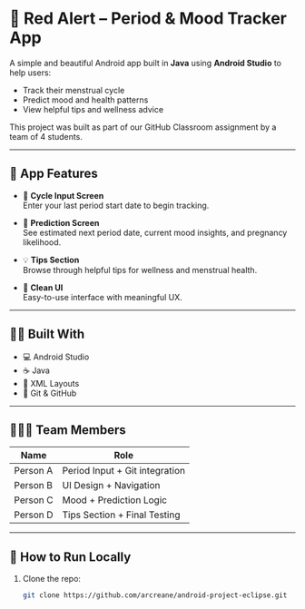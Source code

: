 # 🔴 Red Alert – Period & Mood Tracker App

A simple and beautiful Android app built in **Java** using **Android Studio** to help users:
- Track their menstrual cycle
- Predict mood and health patterns
- View helpful tips and wellness advice

This project was built as part of our GitHub Classroom assignment by a team of 4 students.

---

## 📱 App Features

- 📅 **Cycle Input Screen**  
  Enter your last period start date to begin tracking.

- 🔮 **Prediction Screen**  
  See estimated next period date, current mood insights, and pregnancy likelihood.

- 💡 **Tips Section**  
  Browse through helpful tips for wellness and menstrual health.

- 🎨 **Clean UI**  
  Easy-to-use interface with meaningful UX.

---

## 👩‍💻 Built With

- 💻 Android Studio
- ☕ Java
- 🧱 XML Layouts
- 🐙 Git & GitHub

---

## 🧑‍🤝‍🧑 Team Members

| Name | Role |
|------|------|
| Person A | Period Input + Git integration |
| Person B | UI Design + Navigation |
| Person C | Mood + Prediction Logic |
| Person D | Tips Section + Final Testing |

---

## 🧪 How to Run Locally

1. Clone the repo:
   ```bash
   git clone https://github.com/arcreane/android-project-eclipse.git
